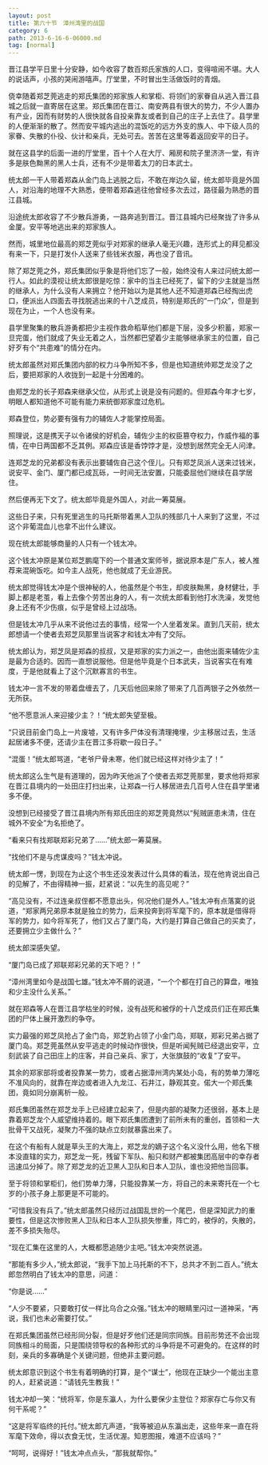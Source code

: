 ```yaml
---
layout: post
title: 第六十节　漳州湾里的战国
category: 6
path: 2013-6-16-6-06000.md
tag: [normal]
---
```


晋江县学平日里十分安静，如今收容了数百郑氏家族的人口，变得喧闹不堪。大人的说话声，小孩的哭闹游嘻声。厅堂里，不时冒出生活做饭时的青烟。

侥幸随着郑芝莞逃走的郑氏集团的郑家族人和掌柜、将领们的家眷自从逃入晋江县城之后就一直寄居在这里。郑氏集团在晋江、南安两县有很大的势力，不少人置办有产业，因而有财势的人很快就各自投亲靠友或者到自己的庄子上去住了。县学里的人便渐渐的散了。然而安平城内逃出的混饭吃的远方外支的族人、中下级人员的家眷、失散的仆役、伙计和亲兵，无处可去。苦苦在这里等着返回安平的日子。

就在这县学的后面一进的厅堂里，百十个人在大厅、厢房和院子里济济一堂，有许多是肤色黝黑的黑人士兵，还有不少是带着太刀的日本武士。

统太郎一干人带着郑森从金门岛上逃脱之后，不敢在岸边久留，统太郎毕竟是外国人，对沿海的地理不大熟悉，便带着郑森逃往他曾经多次去过，路径最为熟悉的晋江县城。

沿途统太郎收容了不少散兵游勇，一路奔逃到晋江。晋江县城内已经聚拢了许多从金厦。安平等地逃出来的郑家族人。

然而，城里地位最高的郑芝莞似乎对郑家的继承人毫无兴趣，连形式上的拜见都没有来一下，只是打发仆人送来了些钱米衣服，再也没了音讯。

除了郑芝莞之外，郑氏集团似乎象是将他们忘了一般，始终没有人来过问统太郎一行人。如此的漠视让统太郎很是吃惊：家中的当主已经死了，留下的少主就是当然的继承人，为什么没有人来拥立？他开始以为是其他人还不知道郑森已经掏出虎口，便派出人四面去寻找脱逃出来的十八芝成员，特别是郑氏的“一门众”，但是到现在为止，一个人也没有来。

县学里聚集的散兵游勇都把少主视作救命稻草他们都是下层，没多少积蓄，郑家一旦完蛋，他们就成了失业无着之人，当然都巴望着少主能够继承家主的位置，自己好歹有个“共患难”的情分在内。

统太郎虽然对郑氏集团内部的权力斗争所知不多，但是也知道统帅郑芝龙没了之后，要把郑家的人收拢到一起是十分困难的。

由郑芝龙的长子郑森来继承父位，从形式上说是没有问题的。但郑森今年才七岁，明眼人都知道他不可能有能力来统御郑家度过危机。

郑森登位，势必要有强有力的辅佐人才能掌控局面。

照理说，这是携天子以令诸侯的好机会，辅佐少主的权臣篡夺权力，作威作福的事情，在中日两国都不乏其例。郑森应该是香饽饽才是，没想到居然完全无人问津。

连郑芝龙的兄弟都没有表示出要辅佐自己这个侄儿。只有郑芝凤派人送来过钱米，说安平、金门、厦门都已成瓦砾，一时间无法安置，只能委屈他们继续在县学居住。

然后便再无下文了。统太郎毕竟是外国人，对此一筹莫展。

这些日子来，只有死里逃生的马托斯带着黑人卫队的残部几十人来到了这里，不过这个非葡混血儿也拿不出什么建议。

现在统太郎能够商量的人只有一个钱太冲。

这个钱太冲原是某位郑芝鹏麾下的一个普通文案师爷，据说原本是广东人，被人推荐来混碗饭吃。如今主人战死，他也就成了无业游民。

统太郎觉得钱太冲是个很神秘的人，他虽然是个书生，却皮肤黝黑，身材健壮，手脚上都是老茧，看上去像个劳苦出身的人，有一次统太郎看到他打水洗澡，发觉他身上还有不少伤痕，似乎是曾经上过战场。

但是钱太冲几乎从来不说他过去的事情，经常一个人坐着发呆。直到几天前，统太郎想请一个使者去郑芝凤那里当说客才和钱太冲有了交际。

统太郎认为，郑芝凤是郑森的叔叔，又是郑家的实力派之一，由他出面来辅佐少主是最为合适的。因而一直想说服他。但是他毕竟是个日本武夫，当说客实在有难度，于是他就看上了这个沉默寡言的书生。

钱太冲一言不发的带着盘缠去了，几天后他回来除了带来了几百两银子之外依然一无所获。

“他不愿意派人来迎接少主？！”统太郎失望至极。

“只说目前金门岛上一片废墟，又有许多尸体没有清理掩埋，少主移居过去，生活起居诸多不便，还请少主在晋江多将歇一段日子。”

“混蛋！”统太郎骂道，“老爷尸骨未寒，他们就已经这样对待少主了！”

统太郎这么生气是有道理的，因为昨天他派了个使者去郑芝莞那里，要求他将郑家在晋江县境内的一处田庄打扫出来，让郑森一行人移居进去几百号人住在县学里诸多不便。

没想到已经接受了晋江县境内所有郑氏田庄的郑芝莞竟然以“髡贼匪患未清，住在城外不安全”为名拒绝了。

“看来只有找郑联郑彩兄弟了……”统太郎一筹莫展。

“找他们不是与虎谋皮吗？”钱太冲说。

统太郎一愣，到现在为止这个书生还没发表过什么具体的看法，现在他肯说出自己的见解了，不由得精神一振，赶紧说：“以先生的高见呢？”

“高见没有，不过连亲叔侄都不愿意出头，何况他们是外人。”钱太冲有点落寞的说道，“郑家两兄弟原本就是独立的势力，后来投奔到将军麾下的，原本就是借得将军的势力，如今将军死了，他们又占了厦门岛，大约是打算自己做自己的买卖了，还要拥立少主做什么？”

统太郎深感失望。

“厦门岛已成了郑联郑彩兄弟的天下吧？！”

“漳州湾里如今是战国七雄。”钱太冲不屑的说道，“一个个都在打自己的算盘，唯独和少主没什么关系。”

就在郑森等人在晋江县学枯坐的时候，没有战死和被俘的十八芝成员们正在郑氏集团的尸体上展开激烈的争夺。

实力最强的郑芝凤抢占了金门岛，郑芝豹占领了小金门岛，郑联，郑彩兄弟占据了厦门岛。郑芝莞虽然从安平逃走的时候动作很快，但是听闻髡贼已经退出安平，立刻武装了自己田庄上的庄客，并自己亲兵、家丁，大张旗鼓的“收复”了安平。

其余的郑家部将或者投靠某一势力，或者占据漳州湾内某处小岛，有的势单力薄吃不准风向的，就靠在岸边或者进入九龙江、石井江，静观其变。偌大一个郑氏集团，竟如同分崩离析一般。

郑氏集团虽然在郑芝龙手上已经建立起来了，但是内部的凝聚力还很弱，基本上是靠着郑芝龙个人威望维持着的。眼下郑氏集团遭到了前所未有的重创，首领和一大批骨干又战死，凝聚力不强的缺点立刻就暴露出来了。

在这个有船有人就是草头王的大海上，郑芝龙的嫡子这个名义没什么用，他名下根本没直辖的实力，郑芝龙一死，残留下军队、船只和财产都被集团高层中的幸存者迅速瓜分掉了。除了郑芝龙的近卫黑人卫队和日本人卫队，谁也没把他当回事。

至于将领和掌柜们，他们势单力薄，只能投靠某一方，将自己的未来寄托在一个七岁的小孩子身上那更是不可能的。

“可惜我没有兵了。”统太郎虽然只经历过战国乱世的一个尾巴，但是深知武力的重要性，但是这次惨败黑人卫队和日本人卫队损失惨重，阵亡的，被俘的，失散的，差不多损失殆尽。

“现在汇集在这里的人，大概都愿追随少主吧。”钱太冲突然说道。

“那能有多少人，”统太郎说，“我手下加上马托斯的不下，总共才不到二百人。”统太郎忽然明白了钱太冲的意思，问道：

“你是说……”

“人少不要紧，只要敢打仗一样比乌合之众强。”钱太冲的眼睛里闪过一道神采，“再说，我们也未必需要打仗。”

在郑氏集团虽然已经形同分裂，但是好歹他们还是同宗同族。目前形势还不会出现同族相斗的局面，只是围绕领导权的各种形式的斗争将是不可避免的。在这样的时刻，亲兵的多寡确是个关键问题，但绝非主要问题。

统太郎意识到这个书生有着明确的打算，是个“谋士”，他现在正缺少一个能出主意的人，赶紧说道：“请钱先生教我！”

钱太冲却一笑：“统将军，你是东瀛人，为什么要保少主登位？郑家存亡与你又有何干系呢？”

“这是将军临终的托付。”统太郎亢声道，“我等被迫从东瀛出走，这些年来一直在将军麾下效命，得以衣食无忧，生活优渥。知恩图报，难道不应该吗？”

“呵呵，说得好！”钱太冲点点头，“那我就帮你。”
